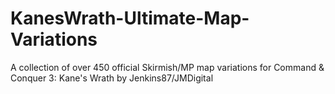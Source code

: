 # KanesWrath-Ultimate-Map-Variations
 A collection of over 450 official Skirmish/MP map variations for Command & Conquer 3: Kane's Wrath by Jenkins87/JMDigital
